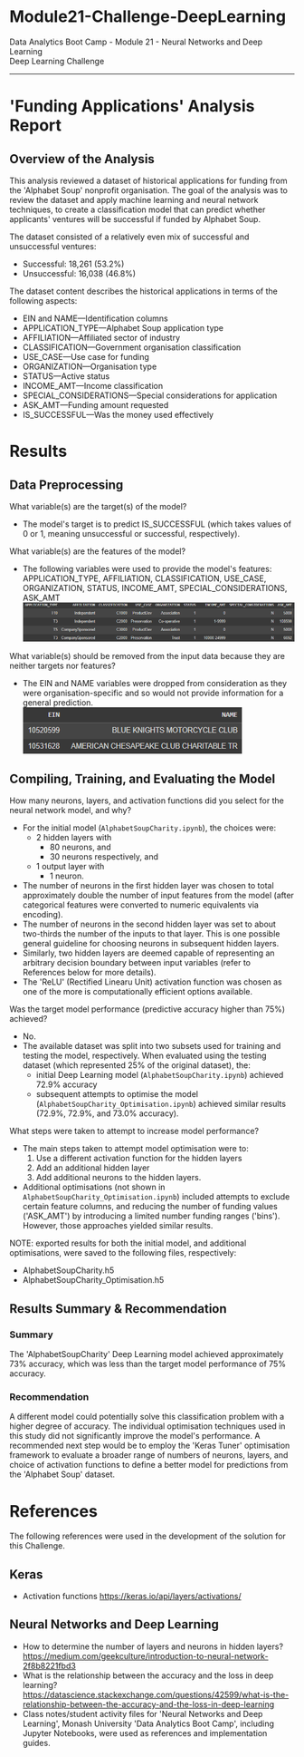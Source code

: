 # Module21-Challenge-DeepLearning

Data Analytics Boot Camp - Module 21 - Neural Networks and Deep Learning \
Deep Learning Challenge

---

# 'Funding Applications' Analysis Report

## Overview of the Analysis

 This analysis reviewed a dataset of historical applications for funding from the 'Alphabet Soup' nonprofit organisation. The goal of the analysis was to review the dataset and apply machine learning and neural network techniques, to create a classification model that can predict whether applicants' ventures will be successful if funded by Alphabet Soup.

 The dataset consisted of a relatively even mix of successful and unsuccessful ventures:
 - Successful: 18,261 (53.2%)
 - Unsuccessful: 16,038 (46.8%)

 The dataset content describes the historical applications in terms of the following aspects:
- EIN and NAME—Identification columns
- APPLICATION_TYPE—Alphabet Soup application type
- AFFILIATION—Affiliated sector of industry
- CLASSIFICATION—Government organisation classification
- USE_CASE—Use case for funding
- ORGANIZATION—Organisation type
- STATUS—Active status
- INCOME_AMT—Income classification
- SPECIAL_CONSIDERATIONS—Special considerations for application
- ASK_AMT—Funding amount requested
- IS_SUCCESSFUL—Was the money used effectively


# Results

## Data Preprocessing

What variable(s) are the target(s) of the model?
- The model's target is to predict IS_SUCCESSFUL (which takes values of 0 or 1, meaning unsuccessful or successful, respectively).

What variable(s) are the features of the model?

- The following variables were used to provide the model's features: APPLICATION_TYPE, AFFILIATION, CLASSIFICATION, USE_CASE, ORGANIZATION, STATUS, INCOME_AMT, SPECIAL_CONSIDERATIONS, ASK_AMT
![Variable used as the model's features](image-1.png)

What variable(s) should be removed from the input data because they are neither targets nor features?
- The EIN and NAME variables were dropped from consideration as they were organisation-specific and so would not provide information for a general prediction.
![EIN and NAME variables were dropped](image.png)

## Compiling, Training, and Evaluating the Model

How many neurons, layers, and activation functions did you select for the neural network model, and why?
- For the initial model (``AlphabetSoupCharity.ipynb``), the choices were:
    - 2 hidden layers with
        - 80 neurons, and
        - 30 neurons respectively, and
    - 1 output layer with
        - 1 neuron.
- The number of neurons in the first hidden layer was chosen to total approximately double the number of input features from the model (after categorical features were converted to numeric equivalents via encoding).
- The number of neurons in the second hidden layer was set to about two-thirds the number of the inputs to that layer. This is one possible general guideline for choosing neurons in subsequent hidden layers.
- Similarly, two hidden layers are deemed capable of representing an arbitrary decision boundary between input variables (refer to References below for more details).
- The 'ReLU' (Rectified Linearu Unit) activation function was chosen as one of the more is computationally efficient options available.


Was the target model performance (predictive accuracy higher than 75%) achieved?
- No.
- The available dataset was split into two subsets used for training and testing the model, respectively. When evaluated using the testing dataset (which represented 25% of the original dataset), the:
    - initial Deep Learning model (``AlphabetSoupCharity.ipynb``) achieved 72.9% accuracy
    - subsequent attempts to optimise the model (``AlphabetSoupCharity_Optimisation.ipynb``) achieved similar results (72.9%, 72.9%, and 73.0% accuracy).

What steps were taken to attempt to increase model performance?
- The main steps taken to attempt model optimisation were to:
    1. Use a different activation function for the hidden layers
    1. Add an additional hidden layer
    1. Add additional neurons to the hidden layers.
- Additional optimisations (not shown in ``AlphabetSoupCharity_Optimisation.ipynb``) included attempts to exclude certain feature columns, and reducing the number of funding values ('ASK_AMT') by introducing a limited number funding ranges ('bins'). However, those approaches yielded similar results.

NOTE: exported results for both the initial model, and additional optimisations, were saved to the following files, respectively:
- AlphabetSoupCharity.h5
- AlphabetSoupCharity_Optimisation.h5

## Results Summary & Recommendation

### Summary

The 'AlphabetSoupCharity' Deep Learning model achieved approximately 73% accuracy, which was less than the target model performance of 75% accuracy.



### Recommendation

A different model could potentially solve this classification problem with a higher degree of accuracy. The individual optimisation techniques used in this study did not significantly improve the model's performance. A recommended next step would be to employ the 'Keras Tuner' optimisation framework to evaluate a broader range of numbers of neurons, layers, and choice of activation functions to define a better model for predictions from the 'Alphabet Soup' dataset.

# References

The following references were used in the development of the solution for this Challenge.

## Keras
- Activation functions https://keras.io/api/layers/activations/

## Neural Networks and Deep Learning
- How to determine the number of layers and neurons in hidden layers? https://medium.com/geekculture/introduction-to-neural-network-2f8b8221fbd3
- What is the relationship between the accuracy and the loss in deep learning? https://datascience.stackexchange.com/questions/42599/what-is-the-relationship-between-the-accuracy-and-the-loss-in-deep-learning
- Class notes/student activity files for 'Neural Networks and Deep Learning', Monash University 'Data Analytics Boot Camp', including Jupyter Notebooks, were used as references and implementation guides.